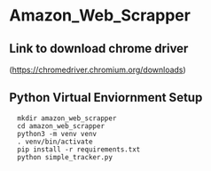 # Amazon_Web_Scrapper

## Link to download chrome driver

(https://chromedriver.chromium.org/downloads)

## Python Virtual Enviornment Setup
```
  mkdir amazon_web_scrapper
  cd amazon_web_scrapper
  python3 -m venv venv
  . venv/bin/activate
  pip install -r requirements.txt
  python simple_tracker.py
```
